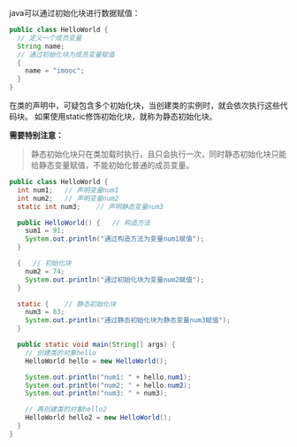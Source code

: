 java可以通过初始化块进行数据赋值：

```java
public class HelloWorld {
  // 定义一个成员变量
  String name;    
  // 通过初始化块为成员变量赋值
  {
    name = "imooc";
  }
}
```

在类的声明中，可疑包含多个初始化块，当创建类的实例时，就会依次执行这些代码块。
如果使用static修饰初始化块，就称为静态初始化块。

**需要特别注意：**

> 静态初始化块只在类加载时执行，且只会执行一次，同时静态初始化块只能给静态变量赋值，不能初始化普通的成员变量。

```java
public class HelloWorld {
  int num1;   // 声明变量num1
  int num2;   // 声明变量num2
  static int num3;    // 声明静态变量num3

  public HelloWorld() {   // 构造方法
    sum1 = 91;
    System.out.println("通过构造方法为变量num1赋值");
  }

  {   // 初始化块
    num2 = 74;
    System.out.println("通过初始化块为变量num2赋值");
  }

  static {    // 静态初始化块
    num3 = 83;
    System.out.println("通过静态初始化块为静态变量num3赋值");
  }

  public static void main(String[] args) {
    // 创建类的对象hello
    HelloWorld hello = new HelloWorld();

    System.out.println("num1: " + hello.num1);
    System.out.println("num2: " + hello.num2);
    System.out.println("num3: " + num3);

    // 再创建类的对象hello2
    HelloWorld hello2 = new HelloWorld();
  }
}
```